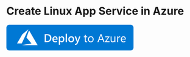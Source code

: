 # Create Linux App Service in Azure

<a href="https://portal.azure.com/#create/Microsoft.Template/uri/https%3A%2F%2Fraw.githubusercontent.com%2Fignasiduran%2Fazure-linux-app-service%2Fmaster%2Fazuredeploy.json" target="_blank">
    <img src="https://raw.githubusercontent.com/Azure/azure-quickstart-templates/master/1-CONTRIBUTION-GUIDE/images/deploytoazure.svg?sanitize=true"/>
</a>
